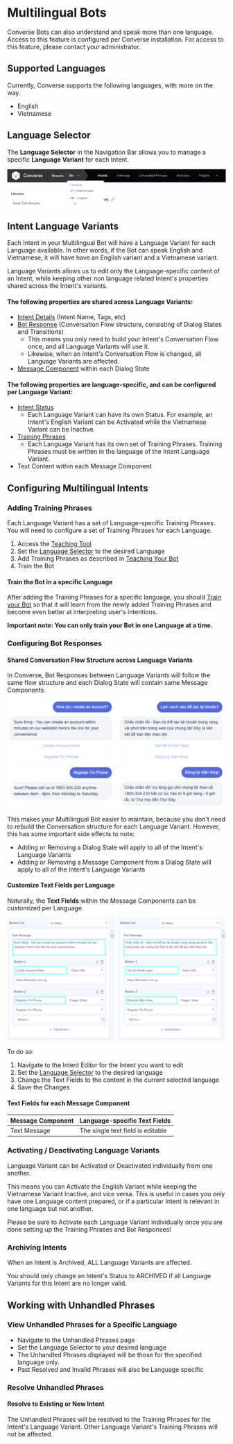# Multilingual Bots

Converse Bots can also understand and speak more than one language. Access to this feature is configured per Converse installation. For access to this feature, please contact your administrator.

## Supported Languages 

Currently, Converse supports the following languages, with more on the way.

* English
* Vietnamese

## Language Selector

The **Language Selector** in the Navigation Bar allows you to manage a specific **Language Variant** for each Intent.

![Use the Language Selector to choose the language](../.gitbook/assets/image%20%2816%29.png)

## Intent Language Variants

Each Intent in your Multilingual Bot will have a Language Variant for each Language available. In other words, if the Bot can speak English and Vietnamese, it will have have an English variant and a Vietnamese variant. 

Language Variants allows us to edit only the Language-specific content of an Intent, while keeping other non language related Intent's properties shared across the Intent's variants. 

#### **The following properties are shared across Language Variants:**

* [Intent Details](intent-and-dialog-building/editing-an-intent.md#edit-intent-details) \(Intent Name, Tags, etc\)
* [Bot Response](intent-and-dialog-building/editing-an-intent.md#configuring-an-intents-response-using-the-state-editor) \(Conversation Flow structure, consisting of Dialog States and Transitions\)
  * This means you only need to build your Intent's Conversation Flow once, and all Language Variants will use it.
  * Likewise, when an Intent's Conversation Flow is changed, all Language Variants are affected.
* [Message Component](intent-and-dialog-building/editing-an-intent.md#modern-editor-message-components) within each Dialog State 

#### **The following properties are language-specific, and can be configured per Language Variant:**

* [Intent Status](intent-and-dialog-building/change-an-intents-status.md#intent-statuses)
  * Each Language Variant can have its own Status. For example, an Intent's English Variant can be Activated while the Vietnamese Variant can be Inactive.
* [Training Phrases](teaching-your-bot.md#adding-and-deleting-phrases)
  * Each Language Variant has its own set of Training Phrases. Training Phrases must be written in the language of the Intent Language Variant.
* Text Content within each Message Component

## Configuring Multilingual Intents

### Adding Training Phrases 

Each Language Variant has a set of Language-specific Training Phrases. You will need to configure a set of Training Phrases for each Language.

1. Access the [Teaching Tool](teaching-your-bot.md#accessing-the-teaching-tool) 
2. Set the [Language Selector](multilingual-bots.md#language-selector) to the desired Language 
3. Add Training Phrases as described in [Teaching Your Bot](teaching-your-bot.md#adding-and-deleting-phrases)
4. Train the Bot 

#### Train the Bot in a specific Language

After adding the Training Phrases for a specific language, you should [Train your Bot](teaching-your-bot.md#training-your-bot) so that it will learn from the newly added Training Phrases and become even better at interpreting user's intentions.

**Important note: You can only train your Bot in one Language at a time.** 

### **Configuring Bot Responses**

#### Shared Conversation Flow Structure across Language Variants

In Converse, Bot Responses between Language Variants will follow the same flow structure and each Dialog State will contain same Message Components. 

![English and Vietnamese Bot Responses share the same flow structure](../.gitbook/assets/image%20%284%29.png)

This makes your Multilingual Bot easier to maintain, because you don't need to rebuild the Conversation structure for each Language Variant. However, this has some important side effects to note:

* Adding or Removing a Dialog State will apply to all of the Intent's Language Variants
* Adding or Removing a Message Component from a Dialog State will apply to all of the Intent's Language Variants

#### Customize Text Fields per Language

Naturally, the **Text Fields** within the Message Components can be customized per Language.

![](../.gitbook/assets/image%20%2812%29.png)

To do so:

1. Navigate to the Intent Editor for the Intent you want to edit
2. Set the [Language Selector](multilingual-bots.md#language-selector) to the desired language 
3. Change the Text Fields to the content in the current selected language
4. Save the Changes

#### Text Fields for each Message Component

| Message Component | Language-specific Text Fields |
| :--- | :--- |
| Text Message | The single text field is editable |

### Activating / Deactivating Language Variants

Language Variant can be Activated or Deactivated individually from one another.

This means you can Activate the English Variant while keeping the Vietnamese Variant Inactive, and vice versa. This is useful in cases you only have one Language content prepared, or if a particular Intent is relevant in one language but not another.

Please be sure to Activate each Language Variant individually once you are done setting up the Training Phrases and Bot Responses!

### Archiving Intents

When an Intent is Archived, ALL Language Variants are affected. 

You should only change an Intent's Status to ARCHIVED if all Language Variants for this Intent are no longer valid.

## Working with Unhandled Phrases 

### View Unhandled Phrases for a Specific Language

* Navigate to the Unhandled Phrases page
* Set the Language Selector to your desired language
* The Unhandled Phrases displayed will be those for the specified language only. 
* Past Resolved and Invalid Phrases will also be Language specific

### Resolve Unhandled Phrases

#### Resolve to Existing or New Intent 

The Unhandled Phrases will be resolved to the Training Phrases for the Intent's Language Variant. Other Language Variant's Training Phrases will not be affected.

## 



